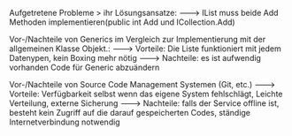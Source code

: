 Aufgetretene Probleme > ihr Lösungsansatze: --->
IList<T>  muss beide Add Methoden implementieren(public int Add und ICollection<T>.Add)

Vor-/Nachteile von Generics im Vergleich zur Implementierung mit der allgemeinen Klasse Objekt.: ---> 
Vorteile: Die Liste funktioniert mit jedem Datenypen, kein Boxing mehr nötig --->
Nachteile: es ist aufwendig vorhanden Code für Generic abzuändern

Vor-/Nachteile von Source Code Management Systemen (Git, etc.) --->
Vorteile: Verfügbarkeit selbst wenn das eigene System fehlschlägt, Leichte Verteilung, externe Sicherung --->
Nachteile: falls der Service offline ist, besteht kein Zugriff auf die darauf gespeicherten Codes, ständige Internetverbindung notwendig

